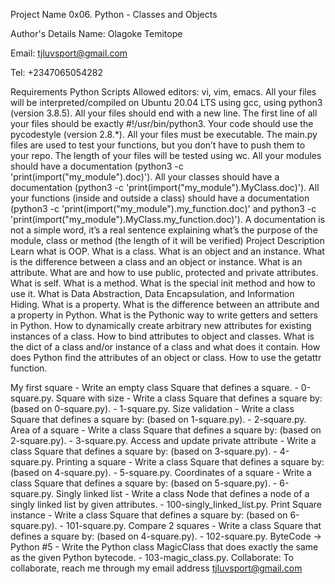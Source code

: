 Project Name 0x06. Python - Classes and Objects

Author's Details Name: Olagoke Temitope

Email: tjluvsport@gmail.com

Tel: +2347065054282

Requirements Python Scripts Allowed editors: vi, vim, emacs. All your files will be interpreted/compiled on Ubuntu 20.04 LTS using gcc, using python3 (version 3.8.5). All your files should end with a new line. The first line of all your files should be exactly #!/usr/bin/python3. Your code should use the pycodestyle (version 2.8.*). All your files must be executable. The main.py files are used to test your functions, but you don’t have to push them to your repo. The length of your files will be tested using wc. All your modules should have a documentation (python3 -c 'print(import("my_module").doc)'). All your classes should have a documentation (python3 -c 'print(import("my_module").MyClass.doc)'). All your functions (inside and outside a class) should have a documentation (python3 -c 'print(import("my_module").my_function.doc)' and python3 -c 'print(import("my_module").MyClass.my_function.doc)'). A documentation is not a simple word, it’s a real sentence explaining what’s the purpose of the module, class or method (the length of it will be verified) Project Description Learn what is OOP. What is a class. What is an object and an instance. What is the difference between a class and an object or instance. What is an attribute. What are and how to use public, protected and private attributes. What is self. What is a method. What is the special init method and how to use it. What is Data Abstraction, Data Encapsulation, and Information Hiding. What is a property. What is the difference between an attribute and a property in Python. What is the Pythonic way to write getters and setters in Python. How to dynamically create arbitrary new attributes for existing instances of a class. How to bind attributes to object and classes. What is the dict of a class and/or instance of a class and what does it contain. How does Python find the attributes of an object or class. How to use the getattr function.

My first square - Write an empty class Square that defines a square. - 0-square.py.
Square with size - Write a class Square that defines a square by: (based on 0-square.py). - 1-square.py.
Size validation - Write a class Square that defines a square by: (based on 1-square.py). - 2-square.py.
Area of a square - Write a class Square that defines a square by: (based on 2-square.py). - 3-square.py.
Access and update private attribute - Write a class Square that defines a square by: (based on 3-square.py). - 4-square.py.
Printing a square - Write a class Square that defines a square by: (based on 4-square.py). - 5-square.py.
Coordinates of a square - Write a class Square that defines a square by: (based on 5-square.py). - 6-square.py.
Singly linked list - Write a class Node that defines a node of a singly linked list by given attributes. - 100-singly_linked_list.py.
Print Square instance - Write a class Square that defines a square by: (based on 6-square.py). - 101-square.py.
Compare 2 squares - Write a class Square that defines a square by: (based on 4-square.py). - 102-square.py.
ByteCode -> Python #5 - Write the Python class MagicClass that does exactly the same as the given Python bytecode. - 103-magic_class.py.
Collaborate: To collaborate, reach me through my email address tjluvsport@gmail.com
